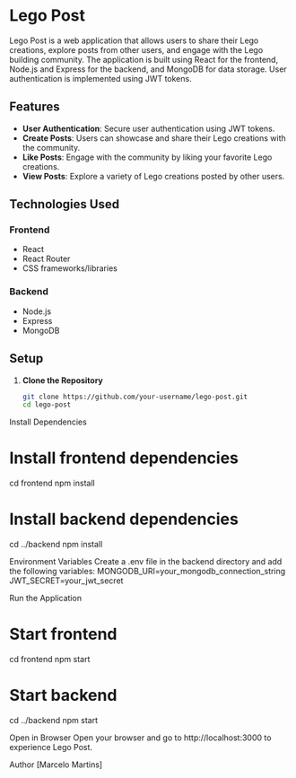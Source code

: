 # Lego Post

Lego Post is a web application that allows users to share their Lego creations, explore posts from other users, and engage with the Lego building community. The application is built using React for the frontend, Node.js and Express for the backend, and MongoDB for data storage. User authentication is implemented using JWT tokens.

## Features

- **User Authentication**: Secure user authentication using JWT tokens.
- **Create Posts**: Users can showcase and share their Lego creations with the community.
- **Like Posts**: Engage with the community by liking your favorite Lego creations.
- **View Posts**: Explore a variety of Lego creations posted by other users.

## Technologies Used

### Frontend
- React
- React Router
- CSS frameworks/libraries

### Backend
- Node.js
- Express
- MongoDB

## Setup

1. **Clone the Repository**
   ```bash
   git clone https://github.com/your-username/lego-post.git
   cd lego-post


Install Dependencies
# Install frontend dependencies
cd frontend
npm install

# Install backend dependencies
cd ../backend
npm install


Environment Variables
Create a .env file in the backend directory and add the following variables:
MONGODB_URI=your_mongodb_connection_string
JWT_SECRET=your_jwt_secret

Run the Application
# Start frontend
cd frontend
npm start

# Start backend
cd ../backend
npm start


Open in Browser
Open your browser and go to http://localhost:3000 to experience Lego Post.

Author
[Marcelo Martins]

